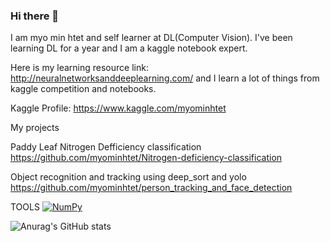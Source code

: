 ### Hi there 👋

I am myo min htet and self learner at DL(Computer Vision). I've been learning DL for a year and I am a kaggle notebook expert.

Here is my learning resource link: http://neuralnetworksanddeeplearning.com/ and I learn a lot of things from kaggle competition and notebooks.

Kaggle Profile: https://www.kaggle.com/myominhtet

My projects

Paddy Leaf Nitrogen Defficiency classification                      https://github.com/myominhtet/Nitrogen-deficiency-classification

Object recognition and tracking using deep_sort and yolo            https://github.com/myominhtet/person_tracking_and_face_detection    


TOOLS
[![NumPy](https://img.shields.io/badge/NumPy-1.21.0-blue.svg)](https://github.com/numpy/numpy)


![Anurag's GitHub stats](https://github-readme-stats.vercel.app/api?username=myominhtet&theme=dark&show_icons=true)
